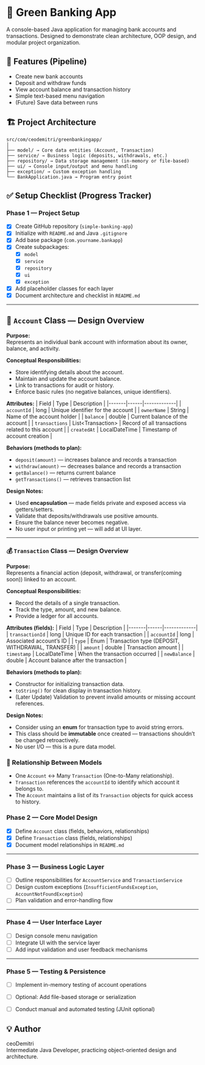# 🏦 Green Banking App
A console-based Java application for managing bank accounts and transactions.
Designed to demonstrate clean architecture, OOP design, and modular project organization.

## 🚀 Features (Pipeline)
- Create new bank accounts
- Deposit and withdraw funds
- View account balance and transaction history
- Simple text-based menu navigation
- (Future) Save data between runs

## 🏗️ Project Architecture
```
src/com/ceodemitri/greenbankingapp/ 
│
├── model/ → Core data entities (Account, Transaction)
├── service/ → Business logic (deposits, withdrawals, etc.)
├── repository/ → Data storage management (in-memory or file-based)
├── ui/ → Console input/output and menu handling
├── exception/ → Custom exception handling
└── BankApplication.java → Program entry point
```
## ✅ Setup Checklist (Progress Tracker)
### Phase 1 — Project Setup
- [x] Create GitHub repository (`simple-banking-app`)
- [x] Initialize with `README.md` and Java `.gitignore`
- [x] Add base package (`com.yourname.bankapp`)
- [x] Create subpackages:
    - [x] `model`
    - [x] `service`
    - [x] `repository`
    - [x] `ui`
    - [x] `exception`
- [x] Add placeholder classes for each layer
- [x] Document architecture and checklist in `README.md`

---

## 🏦 `Account` Class — Design Overview

**Purpose:**  
Represents an individual bank account with information about its owner, balance, and activity.

**Conceptual Responsibilities:**
- Store identifying details about the account.
- Maintain and update the account balance.
- Link to transactions for audit or history.
- Enforce basic rules (no negative balances, unique identifiers).

**Attributes:**
| Field | Type | Description |
|-------|------|-------------|
| `accountId` |  long | Unique identifier for the account |
| `ownerName` | String | Name of the account holder |
| `balance` | double | Current balance of the account |
| `transactions` | List\<Transaction\> | Record of all transactions related to this account |
| `createdAt` | LocalDateTime | Timestamp of account creation |

**Behaviors (methods to plan):**
- `deposit(amount)` — increases balance and records a transaction
- `withdraw(amount)` — decreases balance and records a transaction
- `getBalance()` — returns current balance
- `getTransactions()` — retrieves transaction list

**Design Notes:**
- Used **encapsulation** — made fields private and exposed access via getters/setters.
- Validate that deposits/withdrawals use positive amounts.
- Ensure the balance never becomes negative.
- No user input or printing yet — will add at UI layer.

---

### 💰 `Transaction` Class — Design Overview

**Purpose:**  
Represents a financial action (deposit, withdrawal, or transfer(coming soon)) linked to an account.

**Conceptual Responsibilities:**
- Record the details of a single transaction.
- Track the type, amount, and new balance.
- Provide a ledger for all accounts.

**Attributes (fields):**
| Field | Type | Description |
|-------|------|-------------|
| `transactionId` | long | Unique ID for each transaction |
| `accountId` | long | Associated account’s ID |
| `type` | Enum | Transaction type (DEPOSIT, WITHDRAWAL, TRANSFER) |
| `amount` | double | Transaction amount |
| `timestamp` | LocalDateTime | When the transaction occurred |
| `newBalance` | double | Account balance after the transaction |

**Behaviors (methods to plan):**
- Constructor for initializing transaction data.
- `toString()` for clean display in transaction history.
- (Later Update) Validation to prevent invalid amounts or missing account references.

**Design Notes:**
- Consider using an **enum** for transaction type to avoid string errors.
- This class should be **immutable** once created — transactions shouldn’t be changed retroactively.
- No user I/O — this is a pure data model.


### 🔗 Relationship Between Models

- One `Account` ↔ Many `Transaction` (One-to-Many relationship).
- `Transaction` references the `accountId` to identify which account it belongs to.
- The `Account` maintains a list of its `Transaction` objects for quick access to history.


### Phase 2 — Core Model Design
- [x] Define `Account` class (fields, behaviors, relationships)
- [x] Define `Transaction` class (fields, relationships)
- [x] Document model relationships in `README.md`

---

### Phase 3 — Business Logic Layer
- [ ] Outline responsibilities for `AccountService` and `TransactionService`
- [ ] Design custom exceptions (`InsufficientFundsException`, `AccountNotFoundException`)
- [ ] Plan validation and error-handling flow

---

### Phase 4 — User Interface Layer
- [ ] Design console menu navigation
- [ ] Integrate UI with the service layer
- [ ] Add input validation and user feedback mechanisms

---

### Phase 5 — Testing & Persistence
- [ ] Implement in-memory testing of account operations
- [ ] Optional: Add file-based storage or serialization
- [ ] Conduct manual and automated testing (JUnit optional)


## 💡 Author
ceoDemitri <br>
Intermediate Java Developer, practicing object-oriented design and architecture.